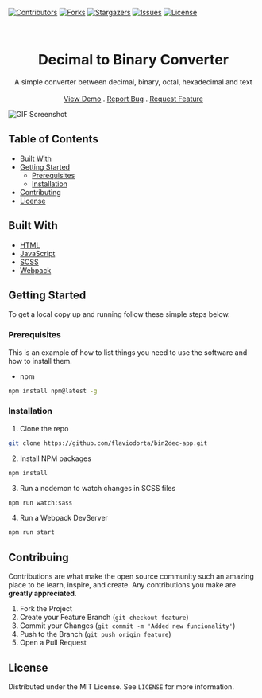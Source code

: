 [![Contributors][contributors-shield]][contributors-url]
[![Forks][forks-shield]][forks-url]
[![Stargazers][stargazers-shield]][stargazers-url]
[![Issues][issues-shield]][issues-url]
[![License][license-shield]][license-url]

<!-- PROJECT HEADER -->

<br />

<p align="center">
  <h1 align="center">
    Decimal to Binary Converter
  </h1>

  <p align="center">
    A simple converter between decimal, binary, octal, hexadecimal and text
      <br />
      <br />
      <a href="https://decimalbinaryconversor.netlify.app/">View Demo</a>
      .
      <a href="https://github.com/flaviodorta/bin2dec-app/issues">Report Bug</a>
      .
      <a href="https://github.com/flaviodorta/bin2dec-app/issues">Request Feature</a>
  </p>

![GIF Screenshot](https://www.kapwing.com/videos/62b1fe478bf39e00bb76a31f)

</p>

<!-- TABLE OF CONTENTS -->

## Table of Contents

- [Built With](#built-with)
- [Getting Started](#getting-started)
  - [Prerequisites](#prerequisites)
  - [Installation](#instalattion)
- [Contributing](#contribuiting)
- [License](#license)

<!-- ABOUT PROJECT -->

## Built With

- [HTML](https://developer.mozilla.org/pt-BR/docs/Web/HTML)
- [JavaScript](https://developer.mozilla.org/pt-BR/docs/Web/JavaScript)
- [SCSS](https://sass-lang.com/documentation/)
- [Webpack](https://webpack.js.org/)

<!-- GETTING STARTED -->

## Getting Started

To get a local copy up and running follow these simple steps below.

### Prerequisites

This is an example of how to list things you need to use the software and how to install them.

- npm

```sh
npm install npm@latest -g
```

### Installation

1. Clone the repo

```sh
git clone https://github.com/flaviodorta/bin2dec-app.git
```

2. Install NPM packages

```sh
npm install
```

3. Run a nodemon to watch changes in SCSS files

```sh
npm run watch:sass
```

4. Run a Webpack DevServer

```sh
npm run start
```

<!-- Contribuing -->

## Contribuing

Contributions are what make the open source community such an amazing place to be learn, inspire, and create. Any contributions you make are **greatly appreciated**.

1. Fork the Project
2. Create your Feature Branch (`git checkout feature`)
3. Commit your Changes (`git commit -m 'Added new funcionality'`)
4. Push to the Branch (`git push origin feature`)
5. Open a Pull Request

## License

Distributed under the MIT License. See `LICENSE` for more information.

[contributors-shield]: https://img.shields.io/github/contributors/flaviodorta/bin2dec-app?style=flat-square
[contributors-url]: https://github.com/flaviodorta/bin2dec-app/graphs/contributors
[forks-shield]: https://img.shields.io/github/forks/flaviodorta/bin2dec-app?style=flat-square
[forks-url]: https://github.com/flaviodorta/bin2dec-app/network/members
[stargazers-shield]: https://img.shields.io/github/stars/flaviodorta/bin2dec-app?style=flat-square
[stargazers-url]: https://github.com/flaviodorta/bin2dec-app/stargazers
[issues-shield]: https://img.shields.io/github/issues/flaviodorta/bin2dec-app?style=flat-square
[issues-url]: https://github.com/flaviodorta/bin2dec-app/issues
[license-shield]: https://img.shields.io/github/license/flaviodorta/bin2dec-app?style=flat-square
[license-url]: https://github.com/flaviodorta/bin2dec-app/blob/main/LICENSE.md
